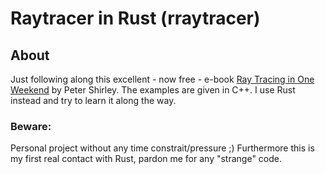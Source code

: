 # Raytracer in Rust (rraytracer)

## About

Just following along this excellent - now free - e-book  [Ray Tracing in One Weekend](http://www.realtimerendering.com/raytracing/Ray%20Tracing%20in%20a%20Weekend.pdf) by Peter Shirley.
The examples are given in C++. I use Rust instead and try to learn it along the way.
### Beware: 
Personal project without any time constrait/pressure ;)
Furthermore this is my first real contact with Rust, pardon me for any "strange" code.


